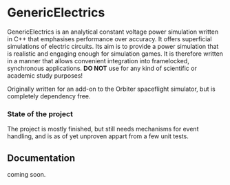 # GenericElectrics
GenericElectrics is an analytical constant voltage power simulation written in C++ that emphasises performance over accuracy.
It offers superficial simulations of electric circuits. 
Its aim is to provide a power simulation that is realistic and engaging enough for simulation games. 
It is therefore written in a manner that allows convenient integration into framelocked, synchronous applications.
__DO NOT__ use for any kind of scientific or academic study purposes!

Originally written for an add-on to the Orbiter spaceflight simulator, but is completely dependency free.

### State of the project
The project is mostly finished, but still needs mechanisms for event handling, and is as of yet unproven appart from a few unit tests.

## Documentation
coming soon.